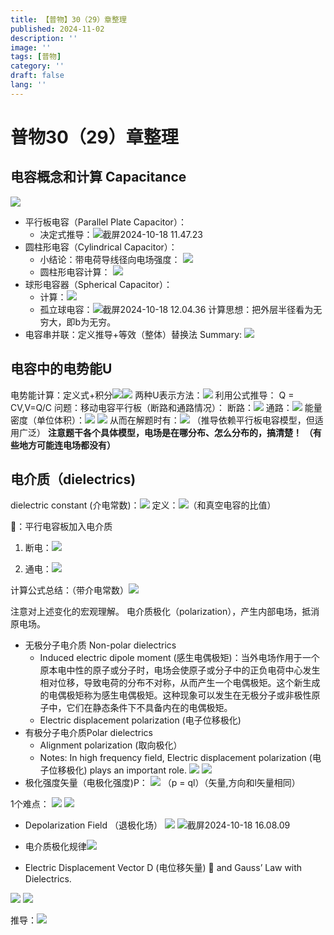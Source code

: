 ```yaml
---
title: 【普物】30（29）章整理
published: 2024-11-02
description: ''
image: ''
tags: [普物]
category: ''
draft: false 
lang: ''
---
```

# 普物30（29）章整理
## 电容概念和计算 Capacitance
![](/media/17292228195319/17292229376631.png)

* 平行板电容（Parallel Plate Capacitor）：
    * 决定式推导：![截屏2024-10-18 11.47.23](/media/17292228195319/%E6%88%AA%E5%B1%8F2024-10-18%2011.47.23.png)
* 圆柱形电容（Cylindrical Capacitor）：
    * 小结论：带电荷导线径向电场强度：
        ![](/media/17292228195319/17292238622260.png)
    * 圆柱形电容计算：
    ![](/media/17292228195319/17292240849491.png)
* 球形电容器（Spherical Capacitor）：
    * 计算：![](/media/17292228195319/17292241522862.png)
    * 孤立球电容：![截屏2024-10-18 12.04.36](/media/17292228195319/%E6%88%AA%E5%B1%8F2024-10-18%2012.04.36.png)
    计算思想：把外层半径看为无穷大，即b为无穷。
* 电容串并联：定义推导+等效（整体）替换法
Summary:
![](/media/17292228195319/17292286412327.png)

## 电容中的电势能U
电势能计算：定义式+积分![](/media/17292228195319/17292297516363.png)![](/media/17292228195319/17292297625310.png)
两种U表示方法：![](/media/17292228195319/17292299255783.png)
    利用公式推导：
    Q = CV,V=Q/C 
问题：移动电容平行板（断路和通路情况）：
断路：![](/media/17292228195319/17292300684270.png)
通路：![](/media/17292228195319/17292301071321.png)
能量密度（单位体积）：![](/media/17292228195319/17292304149075.png)
![](/media/17292228195319/17292305015775.png)
从而在解题时有：![](/media/17292228195319/17292305823136.png)
（推导依赖平行板电容模型，但适用广泛）
**注意题干各个具体模型，电场是在哪分布、怎么分布的，搞清楚！**
**（有些地方可能连电场都没有）**
## 电介质（dielectrics)
dielectric constant (介电常数)：![](/media/17292228195319/17292313075985.png)
定义：![](/media/17292228195319/17292313891221.png)（和真空电容的比值）

🌰：平行电容板加入电介质
1. 断电：![](/media/17292228195319/17292315391377.png)

2. 通电：![](/media/17292228195319/17292316119247.png)


计算公式总结：（带介电常数）![](/media/17292228195319/17292316568786.png)

注意对上述变化的宏观理解。
电介质极化（polarization），产生内部电场，抵消原电场。
* 无极分子电介质 Non-polar dielectrics
    * Induced electric dipole moment (感生电偶极矩)：当外电场作用于一个原本电中性的原子或分子时，电场会使原子或分子中的正负电荷中心发生相对位移，导致电荷的分布不对称，从而产生一个电偶极矩。这个新生成的电偶极矩称为感生电偶极矩。这种现象可以发生在无极分子或非极性原子中，它们在静态条件下不具备内在的电偶极矩。
    * Electric displacement polarization (电子位移极化)
* 有极分子电介质Polar dielectrics
    * Alignment polarization (取向极化）
    * Notes: In high frequency field, Electric displacement polarization (电子位移极化) plays an important role. 
![](/media/17291428769621/3.png)
![](/media/17292228195319/17292322898693.png)
* 极化强度矢量（电极化强度)P：
  ![](/media/17292228195319/17292325553434.png)
（p = ql）（矢量,方向和l矢量相同）

1个难点：
![](/media/17292228195319/17292336621184.png)
![](/media/17292228195319/17292336906956.png)

* Depolarization Field （退极化场）
![](/media/17292228195319/17292337590797.png)
![截屏2024-10-18 16.08.09](/media/17292228195319/%E6%88%AA%E5%B1%8F2024-10-18%2016.08.09.png)


* 电介质极化规律![](/media/17292228195319/17292349188839.png)

* Electric Displacement Vector D (电位移矢量)            and Gauss’ Law with Dielectrics.

![](/media/17292228195319/17292351075661.png)
![](/media/17292228195319/17292352945659.png)

推导：![](/media/17292228195319/17292360680028.png)
